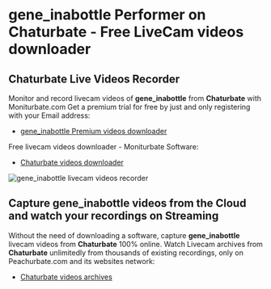 # gene_inabottle Performer on Chaturbate - Free LiveCam videos downloader

## Chaturbate Live Videos Recorder

Monitor and record livecam videos of **gene_inabottle** from **Chaturbate** with Moniturbate.com
Get a premium trial for free by just and only registering with your Email address:
* [gene_inabottle Premium videos downloader](https://moniturbate.com/request-demo-licence-key.html)

Free livecam videos downloader - Moniturbate Software:
* [Chaturbate videos downloader](https://moniturbate.com/moniturbate-download-software.html)

![gene_inabottle livecam videos recorder](https://peachurnet.com/templates/moniturbate-software.png)


## Capture gene_inabottle videos from the Cloud and watch your recordings on Streaming

Without the need of downloading a software, capture **gene_inabottle** livecam videos from **Chaturbate** 100% online.
Watch Livecam archives from **Chaturbate** unlimitedly from thousands of existing recordings, only on Peachurbate.com and its websites network:
* [Chaturbate videos archives](https://peachurnet.com/)
